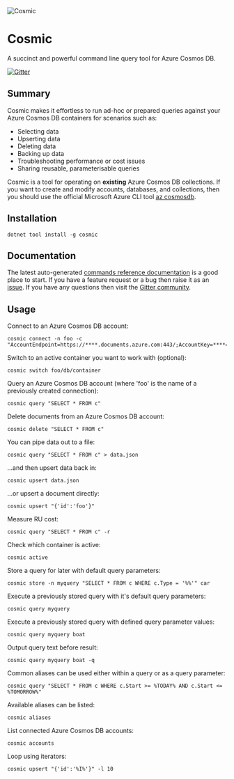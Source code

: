 <image src="https://raw.githubusercontent.com/creyke/Cosmic/master/Cosmic/icon.png" alt="Cosmic">

# Cosmic
A succinct and powerful command line query tool for Azure Cosmos DB.

[![Gitter](https://badges.gitter.im/Join%20Chat.svg)](https://gitter.im/CosmicCli/community?utm_source=badge&utm_medium=badge&utm_campaign=pr-badge)

## Summary
Cosmic makes it effortless to run ad-hoc or prepared queries against your Azure Cosmos DB containers for scenarios such as:
- Selecting data
- Upserting data
- Deleting data
- Backing up data
- Troubleshooting performance or cost issues
- Sharing reusable, parameterisable queries

Cosmic is a tool for operating on **existing** Azure Cosmos DB collections. If you want to create and modify accounts, databases, and collections, then you should use the official Microsoft Azure CLI tool [az cosmosdb](https://docs.microsoft.com/en-us/cli/azure/cosmosdb).

## Installation
```
dotnet tool install -g cosmic
```

## Documentation
The latest auto-generated [commands reference documentation](./Commands.md) is a good place to start. If you have a feature request or a bug then raise it as an [issue](https://github.com/creyke/Cosmic/issues). If you have any questions then visit the [Gitter community](https://gitter.im/CosmicCli/community).

## Usage
Connect to an Azure Cosmos DB account:
```
cosmic connect -n foo -c "AccountEndpoint=https://****.documents.azure.com:443/;AccountKey=****==;"
```

Switch to an active container you want to work with (optional):
```
cosmic switch foo/db/container
```

Query an Azure Cosmos DB account (where 'foo' is the name of a previously created connection):
```
cosmic query "SELECT * FROM c"
```

Delete documents from an Azure Cosmos DB account:
```
cosmic delete "SELECT * FROM c"
```

You can pipe data out to a file:
```
cosmic query "SELECT * FROM c" > data.json
```

...and then upsert data back in:
```
cosmic upsert data.json
```

...or  upsert a document directly:
```
cosmic upsert "{'id':'foo'}"
```

Measure RU cost:
```
cosmic query "SELECT * FROM c" -r
```

Check which container is active:
```
cosmic active
```

Store a query for later with default query parameters:
```
cosmic store -n myquery "SELECT * FROM c WHERE c.Type = '%%'" car
```

Execute a previously stored query with it's default query parameters:
```
cosmic query myquery
```

Execute a previously stored query with defined query parameter values:
```
cosmic query myquery boat
```

Output query text before result:
```
cosmic query myquery boat -q
```

Common aliases can be used either within a query or as a query parameter:
```
cosmic query "SELECT * FROM c WHERE c.Start >= %TODAY% AND c.Start <= %TOMORROW%"
```

Available aliases can be listed:
```
cosmic aliases
```

List connected Azure Cosmos DB accounts:
```
cosmic accounts
```

Loop using iterators:
```
cosmic upsert "{'id':'%I%'}" -l 10
```
